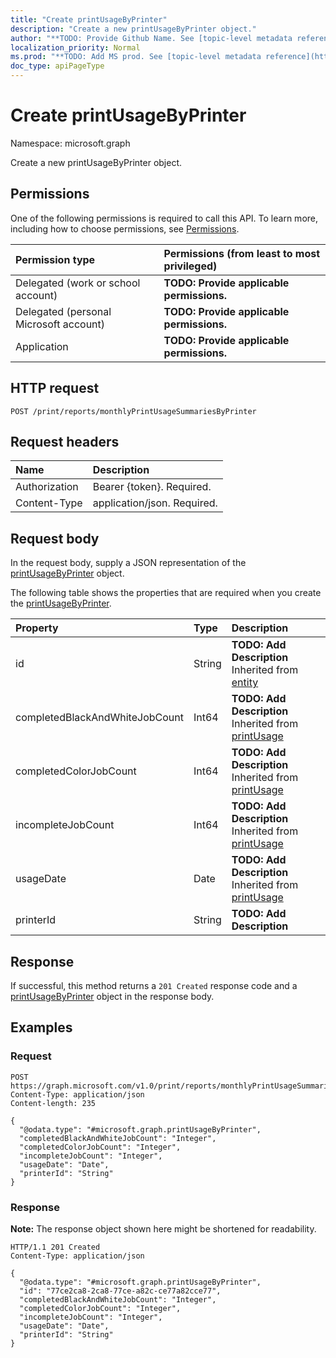 ```yaml
---
title: "Create printUsageByPrinter"
description: "Create a new printUsageByPrinter object."
author: "**TODO: Provide Github Name. See [topic-level metadata reference](https://msgo.azurewebsites.net/add/document/guidelines/metadata.html#topic-level-metadata)**"
localization_priority: Normal
ms.prod: "**TODO: Add MS prod. See [topic-level metadata reference](https://msgo.azurewebsites.net/add/document/guidelines/metadata.html#topic-level-metadata)**"
doc_type: apiPageType
---
```


# Create printUsageByPrinter
Namespace: microsoft.graph



Create a new printUsageByPrinter object.

## Permissions
One of the following permissions is required to call this API. To learn more, including how to choose permissions, see [Permissions](/graph/permissions-reference).

|Permission type|Permissions (from least to most privileged)|
|:---|:---|
|Delegated (work or school account)|**TODO: Provide applicable permissions.**|
|Delegated (personal Microsoft account)|**TODO: Provide applicable permissions.**|
|Application|**TODO: Provide applicable permissions.**|

## HTTP request

<!-- {
  "blockType": "ignored"
}
-->
``` http
POST /print/reports/monthlyPrintUsageSummariesByPrinter
```

## Request headers
|Name|Description|
|:---|:---|
|Authorization|Bearer {token}. Required.|
|Content-Type|application/json. Required.|

## Request body
In the request body, supply a JSON representation of the [printUsageByPrinter](../resources/printusagebyprinter.md) object.

The following table shows the properties that are required when you create the [printUsageByPrinter](../resources/printusagebyprinter.md).

|Property|Type|Description|
|:---|:---|:---|
|id|String|**TODO: Add Description** Inherited from [entity](../resources/entity.md)|
|completedBlackAndWhiteJobCount|Int64|**TODO: Add Description** Inherited from [printUsage](../resources/printusage.md)|
|completedColorJobCount|Int64|**TODO: Add Description** Inherited from [printUsage](../resources/printusage.md)|
|incompleteJobCount|Int64|**TODO: Add Description** Inherited from [printUsage](../resources/printusage.md)|
|usageDate|Date|**TODO: Add Description** Inherited from [printUsage](../resources/printusage.md)|
|printerId|String|**TODO: Add Description**|



## Response

If successful, this method returns a `201 Created` response code and a [printUsageByPrinter](../resources/printusagebyprinter.md) object in the response body.

## Examples

### Request
<!-- {
  "blockType": "request",
  "name": "create_printusagebyprinter_from_"
}
-->
``` http
POST https://graph.microsoft.com/v1.0/print/reports/monthlyPrintUsageSummariesByPrinter
Content-Type: application/json
Content-length: 235

{
  "@odata.type": "#microsoft.graph.printUsageByPrinter",
  "completedBlackAndWhiteJobCount": "Integer",
  "completedColorJobCount": "Integer",
  "incompleteJobCount": "Integer",
  "usageDate": "Date",
  "printerId": "String"
}
```


### Response
**Note:** The response object shown here might be shortened for readability.
<!-- {
  "blockType": "response",
  "truncated": true,
  "@odata.type": "microsoft.graph.printUsageByPrinter"
}
-->
``` http
HTTP/1.1 201 Created
Content-Type: application/json

{
  "@odata.type": "#microsoft.graph.printUsageByPrinter",
  "id": "77ce2ca8-2ca8-77ce-a82c-ce77a82cce77",
  "completedBlackAndWhiteJobCount": "Integer",
  "completedColorJobCount": "Integer",
  "incompleteJobCount": "Integer",
  "usageDate": "Date",
  "printerId": "String"
}
```


